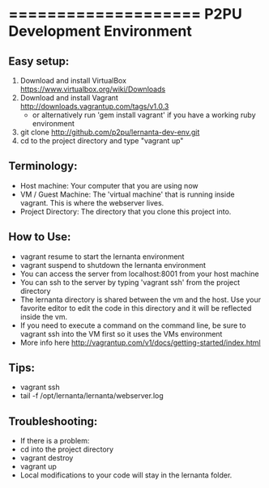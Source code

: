 

====================
P2PU Development Environment
====================

Easy setup:
-----------
1. Download and install VirtualBox https://www.virtualbox.org/wiki/Downloads
2. Download and install Vagrant http://downloads.vagrantup.com/tags/v1.0.3
   - or alternatively run 'gem install vagrant' if you have a working ruby environment
3. git clone http://github.com/p2pu/lernanta-dev-env.git
4. cd to the project directory and type "vagrant up"

Terminology:
-----------
 * Host machine: Your computer that you are using now
 * VM / Guest Machine: The 'virtual machine' that is running inside vagrant. This is where the webserver lives.
 * Project Directory: The directory that you clone this project into.

How to Use:
------
 * vagrant resume to start the lernanta environment
 * vagrant suspend to shutdown the lernanta environment
 * You can access the server from localhost:8001 from your host machine
 * You can ssh to the server by typing 'vagrant ssh' from the project directory
 * The lernanta directory is shared between the vm and the host. Use your favorite editor to edit the code in this directory and it will be reflected inside the vm. 
 * If you need to execute a command on the command line, be sure to vagrant ssh into the VM first so it uses the VMs environment
 * More info here http://vagrantup.com/v1/docs/getting-started/index.html

Tips:
-------
 * vagrant ssh
 * tail -f /opt/lernanta/lernanta/webserver.log
 
Troubleshooting:
----------------
 * If there is a problem:
 * cd into the project directory
 * vagrant destroy
 * vagrant up
 * Local modifications to your code will stay in the lernanta folder. 
